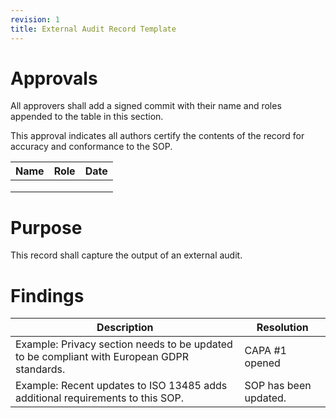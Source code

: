 ```yaml
---
revision: 1
title: External Audit Record Template
---
```


# Approvals

All approvers shall add a signed commit with their name and roles appended to the table in this section.

This approval indicates all authors certify the contents of the record for accuracy and conformance to the SOP.

| Name | Role | Date |
|---|---|---|
|      |      |      |
|      |      |      |
|      |      ||

# Purpose

This record shall capture the output of an external audit.

# Findings

| Description                                                  | Resolution            |
| ------------------------------------------------------------ | --------------------- |
| Example: Privacy section needs to be updated to be compliant with European GDPR standards. | CAPA #1 opened        |
| Example: Recent updates to ISO 13485 adds additional requirements to this SOP. | SOP has been updated. |

